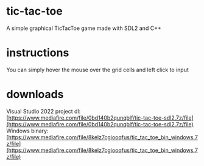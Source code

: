 # tic-tac-toe
A simple graphical TicTacToe game made with SDL2 and C++

# instructions
You can simply hover the mouse over the grid cells and left click to input

# downloads
Visual Studio 2022 project dl: [https://www.mediafire.com/file/0bd140b2qunqblf/tic-tac-toe-sdl2.7z/file](https://www.mediafire.com/file/0bd140b2qunqblf/tic-tac-toe-sdl2.7z/file) <br>
Windows binary: [https://www.mediafire.com/file/8kelz7cgiooqfus/tic_tac_toe_bin_windows.7z/file](https://www.mediafire.com/file/8kelz7cgiooqfus/tic_tac_toe_bin_windows.7z/file)
